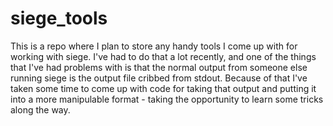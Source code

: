 siege_tools
===========

This is a repo where I plan to store any handy tools I come up with for working with siege. I've had to do that a lot recently, and one of the things that I've had problems with is that the normal output from someone else running siege is the output file cribbed from stdout. Because of that I've taken some time to come up with code for taking that output and putting it into a more manipulable format - taking the opportunity to learn some tricks along the way.